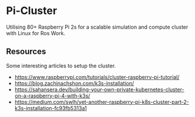 # Pi-Cluster
Utilising 80+ Raspberry Pi 2s for a scalable simulation and compute cluster with Linux for Ros Work.

## Resources
Some interesting articles to setup the cluster.
- https://www.raspberrypi.com/tutorials/cluster-raspberry-pi-tutorial/
- https://blog.zachinachshon.com/k3s-installation/
- https://sahansera.dev/building-your-own-private-kubernetes-cluster-on-a-raspberry-pi-4-with-k3s/
- https://medium.com/swlh/yet-another-raspberry-pi-k8s-cluster-part-2-k3s-installation-fc93fb5313a1
